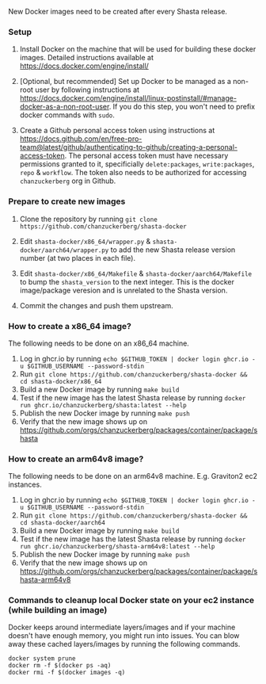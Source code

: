 New Docker images need to be created after every Shasta release. 

### Setup
1. Install Docker on the machine that will be used for building these docker images. Detailed instructions available at https://docs.docker.com/engine/install/

2. [Optional, but recommended] Set up Docker to be managed as a non-root user by following instructions at https://docs.docker.com/engine/install/linux-postinstall/#manage-docker-as-a-non-root-user. If you do this step, you won't need to prefix docker commands with `sudo`.

3. Create a Github personal access token using instructions at https://docs.github.com/en/free-pro-team@latest/github/authenticating-to-github/creating-a-personal-access-token. The personal access token must have necessary permissions granted to it, specificially `delete:packages`, `write:packages`, `repo` & `workflow`. The token also needs to be authorized for accessing `chanzuckerberg` org in Github. 

### Prepare to create new images
1. Clone the repository by running `git clone https://github.com/chanzuckerberg/shasta-docker`

2. Edit `shasta-docker/x86_64/wrapper.py` & `shasta-docker/aarch64/wrapper.py` to add the new Shasta release version number (at two places in each file).

3. Edit `shasta-docker/x86_64/Makefile` & `shasta-docker/aarch64/Makefile` to bump the `shasta_version` to the next integer. This is the docker image/package veresion and is unrelated to the Shasta version.

4. Commit the changes and push them upstream.

### How to create a x86_64 image?
The following needs to be done on an x86_64 machine.
1. Log in ghcr.io by running `echo $GITHUB_TOKEN | docker login ghcr.io -u $GITHUB_USERNAME --password-stdin`
2. Run `git clone https://github.com/chanzuckerberg/shasta-docker && cd shasta-docker/x86_64`
3. Build a new Docker image by running `make build`
4. Test if the new image has the latest Shasta release by running `docker run ghcr.io/chanzuckerberg/shasta:latest --help`
5. Publish the new Docker image by running `make push`
6. Verify that the new image shows up on https://github.com/orgs/chanzuckerberg/packages/container/package/shasta

### How to create an arm64v8 image?
The following needs to be done on an arm64v8 machine. E.g. Graviton2 ec2 instances.
1. Log in ghcr.io by running `echo $GITHUB_TOKEN | docker login ghcr.io -u $GITHUB_USERNAME --password-stdin`
2. Run `git clone https://github.com/chanzuckerberg/shasta-docker && cd shasta-docker/aarch64`
3. Build a new Docker image by running `make build`
4. Test if the new image has the latest Shasta release by running `docker run ghcr.io/chanzuckerberg/shasta-arm64v8:latest --help`
5. Publish the new Docker image by running `make push`
6. Verify that the new image shows up on https://github.com/orgs/chanzuckerberg/packages/container/package/shasta-arm64v8


### Commands to cleanup local Docker state on your ec2 instance (while building an image)
Docker keeps around intermediate layers/images and if your machine doesn't have enough memory, you might run into issues. You can blow away these cached layers/images by running the following commands.

```
docker system prune
docker rm -f $(docker ps -aq)
docker rmi -f $(docker images -q)

```